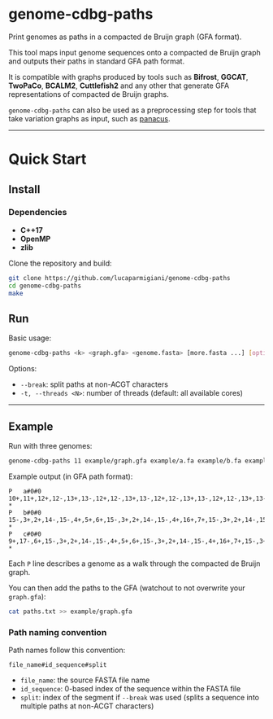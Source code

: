 # genome-cdbg-paths

Print genomes as paths in a compacted de Bruijn graph (GFA format).

This tool maps input genome sequences onto a compacted de Bruijn graph and outputs their paths in standard GFA path format. 

It is compatible with graphs produced by tools such as **Bifrost**, **GGCAT**, **TwoPaCo**, **BCALM2**, **Cuttlefish2** and any other that generate GFA representations of compacted de Bruijn graphs.

`genome-cdbg-paths` can also be used as a preprocessing step for tools that take variation graphs as input, such as [panacus](https://github.com/codialab/panacus).

---

# Quick Start

## Install

### Dependencies

- **C++17**   
- **OpenMP**   
- **zlib** 

Clone the repository and build:

```bash
git clone https://github.com/lucaparmigiani/genome-cdbg-paths
cd genome-cdbg-paths
make
```

## Run

Basic usage:

```bash
genome-cdbg-paths <k> <graph.gfa> <genome.fasta> [more.fasta ...] [options]
```

Options:

* `--break`:  split paths at non-ACGT characters
* `-t, --threads <N>`: number of threads (default: all available cores)

---

## Example

Run with three genomes:

```bash
genome-cdbg-paths 11 example/graph.gfa example/a.fa example/b.fa example/c.fa > paths.txt
```

Example output (in GFA path format):

```
P	a#0#0	10+,11+,12+,12-,13+,13-,12+,12-,13+,13-,12+,12-,13+,13-,12+,12-,13+,13-,12+,12-,13+,13-,12+,12-,11-,1+,2+,14-,15-,3+,2+,14-,15-,3+,2+,14-,15-	*
P	b#0#0	15-,3+,2+,14-,15-,4+,5+,6+,15-,3+,2+,14-,15-,4+,16+,7+,15-,3+,2+,14-,15-,4+,16+,8+,14-,15-,3+,2+,14-,15-,3+,2+,14-,15-,4+	*
P	c#0#0	9+,17-,6+,15-,3+,2+,14-,15-,4+,5+,6+,15-,3+,2+,14-,15-,4+,16+,7+,15-,3+,2+,14-,15-,4+,16+,8+,14-,15-,3+,2+,14-,15-,3+,2+,14-,15-,4+	*
```

Each `P` line describes a genome as a walk through the compacted de Bruijn graph.

You can then add the paths to the GFA (watchout to not overwrite your `graph.gfa`):

```bash
cat paths.txt >> example/graph.gfa
```

### Path naming convention

Path names follow this convention:

```
file_name#id_sequence#split
```

* `file_name`: the source FASTA file name
* `id_sequence`: 0-based index of the sequence within the FASTA file
* `split`: index of the segment if `--break` was used (splits a sequence into multiple paths at non-ACGT characters)
